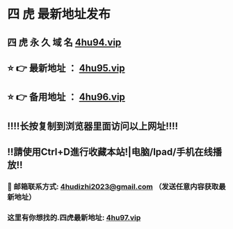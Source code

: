# 四 虎 最新地址发布 
## 四 虎 永 久 域 名       [4hu94.vip](https://66.भारोत:8090/home.html?channel=87397)
## ⭐️ 👉 最新地址 ：       [4hu95.vip](https://66.भारोत:8090/home.html?channel=87397)
## ⭐️ 👉 备用地址 ：       [4hu96.vip](https://66.भारोत:8090/home.html?channel=87397)
## ‼️‼️长按复制到浏览器里面访问以上网址‼️‼️
## ‼️請使用Ctrl+D進行收藏本站!|电脑/Ipad/手机在线播放‼️
### 📧 邮箱联系方式: 4hudizhi2023@gmail.com （发送任意内容获取最新地址）
### 这里有你想找的.四虎最新地址:       [4hu97.vip](https://66.भारोत:8090/home.html?channel=87397)
